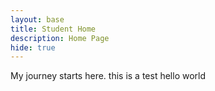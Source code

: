```yaml
---
layout: base
title: Student Home 
description: Home Page
hide: true
---
```


My journey starts here.
this is a test hello world
